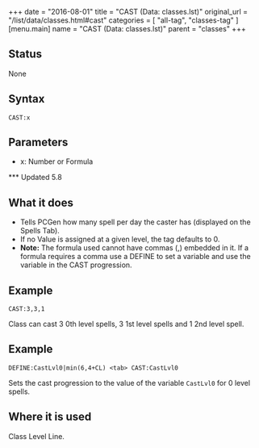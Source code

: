 +++
date = "2016-08-01"
title = "CAST (Data: classes.lst)"
original_url = "/list/data/classes.html#cast"
categories = [ "all-tag", "classes-tag" ]
[menu.main]
    name = "CAST (Data: classes.lst)"
    parent = "classes"
+++

## Status

None

## Syntax

`CAST:x`

## Parameters

-   x: Number or Formula



<span id="cast"></span> \*\*\* Updated 5.8

What it does
------------

-   Tells PCGen how many spell per day the caster has (displayed on the
    Spells Tab).
-   If no Value is assigned at a given level, the tag defaults to 0.
-   **Note:** The formula used cannot have commas (,) embedded in it. If
    a formula requires a comma use a DEFINE to set a variable and use
    the variable in the CAST progression.

Example
-------

`CAST:3,3,1`

Class can cast 3 0th level spells, 3 1st level spells and 1 2nd level
spell.

Example
-------

`DEFINE:CastLvl0|min(6,4+CL) <tab> CAST:CastLvl0`

Sets the cast progression to the value of the variable `CastLvl0` for 0
level spells.

Where it is used
----------------

Class Level Line.


